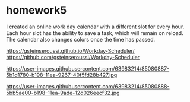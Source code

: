 # homework5

I created an online work day calendar with a different slot for every hour. Each hour slot has the ability to save a task, which will remain on reload.
The calendar also changes colors once the time has passed.

https://gsteinseroussi.github.io/Workday-Scheduler/
https://github.com/gsteinseroussi/Workday-Scheduler

https://user-images.githubusercontent.com/63983214/85080887-5b1d1780-b198-11ea-9267-40f5fd28b427.jpg

https://user-images.githubusercontent.com/63983214/85080888-5bb5ae00-b198-11ea-9ade-12d026eecf32.jpg
